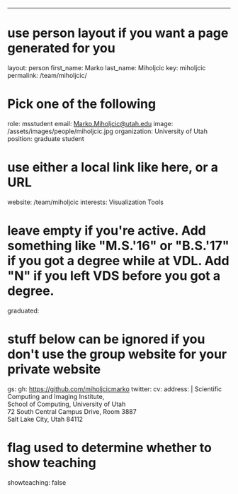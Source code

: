 ---
# use person layout if you want a page generated for you
layout: person
first_name: Marko
last_name: Miholjcic
key: miholjcic
permalink: /team/miholjcic/
# Pick one of the following
role: msstudent
email: Marko.Miholjcic@utah.edu
image: /assets/images/people/miholjcic.jpg
organization: University of Utah
position: graduate student
# use either a local link like here, or a URL
website: /team/miholjcic
interests: Visualization Tools
#  leave empty if you're active. Add something like "M.S.'16" or "B.S.'17" if you got a degree while at VDL. Add "N" if you left VDS before you got a degree.
graduated: 

# stuff below can be ignored if you don't use the group website for your private website

gs: 
gh: https://github.com/miholjcicmarko
twitter: 
cv: 
address: |
    Scientific Computing and Imaging Institute, <br>
    School of Computing, University of Utah <br>
    72 South Central Campus Drive, Room 3887 <br>
    Salt Lake City, Utah 84112

# flag used to determine whether to show teaching
showteaching: false
